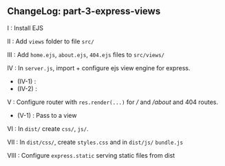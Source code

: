 ChangeLog: part-3-express-views
-------------------------
I    : Install EJS

II   : Add `views` folder to file `src/`

III  : Add `home.ejs`, `about.ejs`, `404.ejs` files to `src/views/`

IV   : In `server.js`, import + configure ejs view engine for express.
  - (IV-1) :  
  - (IV-2) :

V    : Configure router with `res.render(...)` for */* and */about*  and 404 routes.
  - (V-1) : Pass to a view

VI   : In `dist/` create `css/`, `js/`.


VII  : In `dist/css/`, create `styles.css` and in `dist/js/` `bundle.js`

VIII :  Configure `express.static` serving static files from dist
